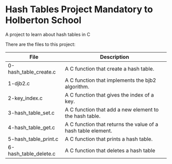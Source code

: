 # Hash Tables Project Mandatory to Holberton School

A project to learn about hash tables in C

There are the files to this project:

| File | Description |
| ---- | ----------- |
| 0-hash_table_create.c | A C function that create a hash table. |
| 1-djb2.c | A C function that implements the bjb2 algorithm. |
| 2-key_index.c | A C function that gives the index of a key. |
| 3-hash_table_set.c | A C function that add a new element to the hash table. |
| 4-hash_table_get.c | A C function that returns the value of a hash table element. |
| 5-hash_table_print.c | A C function that prints a hash table. |
| 6-hash_table_delete.c | A C function that deletes a hash table |
